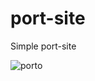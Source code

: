 # port-site

Simple port-site

![porto](https://github.com/jonagull/port-site/assets/59290906/19c2f2dd-f861-4f94-9999-36352fe04b6e)
